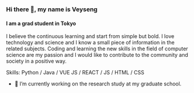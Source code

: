 ### Hi there 👋, my name is Veyseng
#### I am a grad student in Tokyo

I believe the continuous learning and start from simple but bold. I love technology and science and I know a small piece of information in the related subjects. Coding and learning the new skills in the field of computer science are my passion and I would like to contribute to the community and society in a positive way. 

Skills: Python / Java / VUE JS / REACT / JS / HTML / CSS

- 🔭 I’m currently working on the research study at my graduate school. 
